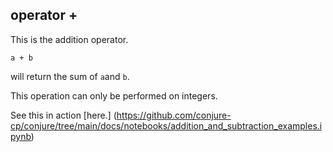 ## operator + 
This is the addition operator.
```
a + b
```
will return the sum of ```a```and ```b```.

This operation can only be performed on integers.

See this in action [here.] (https://github.com/conjure-cp/conjure/tree/main/docs/notebooks/addition_and_subtraction_examples.ipynb)